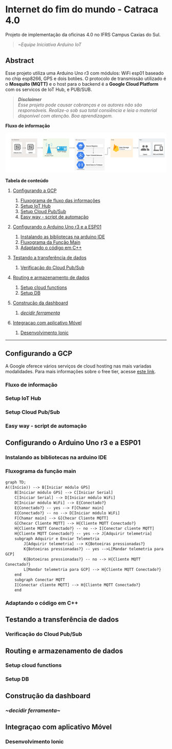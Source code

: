
# Internet do fim do mundo - Catraca 4.0

Projeto de implementação da oficinas 4.0 no IFRS Campus Caxias do Sul.
>*~Equipe Iniciativa Arduino IoT*

## Abstract
Esse projeto utiliza uma Arduino Uno r3 com módulos: WiFi esp01 baseado no chip esp8266, GPS e dois botões. O protocolo de transmissão utilizado é o **Mosquito (MQTT)**  e o host para o backend é a **Google Cloud Platform** com os servicos de IoT Hub, e PUB/SUB.
>***Disclaimer***  
*Esse projeto pode causar cobranças e os autores não são responsáveis. Realize-o sob sua total consiência e leia o material disponível com atenção. Boa aprendizagem.*

**Fluxo de informação**

![Fluxo de informação](https://github.com/eyji-koike/IniciativaArduinoIoT/blob/main/Assets/InformationFluxogram.png)

**Tabela de conteúdo**

1. [Configurando a GCP](#configurando-a-gcp)
    
    1. [Fluxograma de fluxo das informações](#fluxo-de-informação)
    2. [Setup IoT Hub](#setup-iot-hub)
    3. [Setup Cloud Pub/Sub](#setup-cloud-pubsub)
    4. [Easy way - script de automação](#easy-way---script-de-automação)

2. [Configurando o Arduino Uno r3 e a ESP01](#configurando-o-arduino-uno-r3-e-a-esp01)

    1. [Instalando as bibliotecas na arduino IDE](#instalando-as-bibliotecas-na-arduino-ide)
    2. [Fluxograma da Função Main](#fluxograma-da-função-main)
    3. [Adaptando o código em C++](#adaptando-o-código-em-c)

3. [Testando a transferência de dados](#testando-a-transferência-de-dados)

    1. [Verificação do Cloud Pub/Sub](#verificação-do-cloud-pubsub)

4. [Routing e armazenamento de dados](#routing-e-armazenamento-de-dados)

    1. [Setup cloud functions](#setup-cloud-functions)
    2. [Setup DB](#setup-db)

5. [Construção da dashboard](#construção-da-dashboard)

    1. [*decidir ferramenta*](#decidir-ferramenta)

6. [Integraçao com aplicativo Móvel](#integraçao-com-aplicativo-móvel)

    1. [Desenvolvimento Ionic](#desenvolvimento-ionic)
---

## Configurando a GCP

A Google oferece vários serviços de cloud hosting nas mais variadas modalidades. Para mais informações sobre o free tier, acesse [este link](https://cloud.google.com/free/docs/gcp-free-tier#free-tier).

### Fluxo de informação

### Setup IoT Hub

### Setup Cloud Pub/Sub

### Easy way - script de automação

## Configurando o Arduino Uno r3 e a ESP01

### Instalando as bibliotecas na arduino IDE

### Fluxograma da função main
```mermaid
graph TD;
A((Início)) --> B[Iniciar módulo GPS]
    B[Iniciar módulo GPS] --> C[Iniciar Serial]
    C[Iniciar Serial] --> D[Iniciar módulo WiFi]
    D[Iniciar módulo WiFi] --> E{Conectado?} 
    E{Conectado?} -- yes --> F[Chamar main]
    E{Conectado?} -- no --> D[Iniciar módulo WiFi]
    F[Chamar main] --> G[Checar Cliente MQTT]
    G[Checar Cliente MQTT] --> H{Cliente MQTT Conectado?}
    H{Cliente MQTT Conectado?} -- no --> I[Conectar cliente MQTT]
    H{Cliente MQTT Conectado?} -- yes --> J[Adquirir telemetria]
    subgraph Adquirir e Enviar Telemetria
        J[Adquirir telemetria] --> K{Botoeiras pressionadas?}
        K{Botoeiras pressionadas?} -- yes -->L[Mandar telemetria para GCP]
        K{Botoeiras pressionadas?} -- no --> H{Cliente MQTT Conectado?}
        L[Mandar telemetria para GCP] --> H{Cliente MQTT Conectado?}
    end
    subgraph Conectar MQTT
    I[Conectar cliente MQTT] --> H{Cliente MQTT Conectado?}
    end
```
### Adaptando o código em C++

## Testando a transferência de dados

### Verificação do Cloud Pub/Sub

## Routing e armazenamento de dados

### Setup cloud functions

### Setup DB

## Construção da dashboard

### *~decidir ferramenta~*

## Integraçao com aplicativo Móvel

### Desenvolvimento Ionic
   
    
